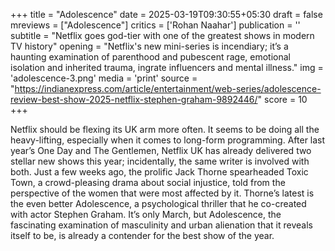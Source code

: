 +++
title = "Adolescence"
date = 2025-03-19T09:30:55+05:30
draft = false
mreviews = ["Adolescence"]
critics = ['Rohan Naahar']
publication = ''
subtitle = "Netflix goes god-tier with one of the greatest shows in modern TV history"
opening = "Netflix's new mini-series is incendiary; it’s a haunting examination of parenthood and pubescent rage, emotional isolation and inherited trauma, ingrate influencers and mental illness."
img = 'adolescence-3.png'
media = 'print'
source = "https://indianexpress.com/article/entertainment/web-series/adolescence-review-best-show-2025-netflix-stephen-graham-9892446/"
score = 10
+++

Netflix should be flexing its UK arm more often. It seems to be doing all the heavy-lifting, especially when it comes to long-form programming. After last year’s One Day and The Gentlemen, Netflix UK has already delivered two stellar new shows this year; incidentally, the same writer is involved with both. Just a few weeks ago, the prolific Jack Thorne spearheaded Toxic Town, a crowd-pleasing drama about social injustice, told from the perspective of the women that were most affected by it. Thorne’s latest is the even better Adolescence, a psychological thriller that he co-created with actor Stephen Graham. It’s only March, but Adolescence, the fascinating examination of masculinity and urban alienation that it reveals itself to be, is already a contender for the best show of the year.
